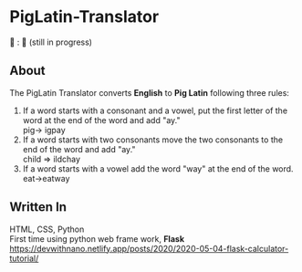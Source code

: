 # PigLatin-Translator
:pig: : :hammer: (still in progress)

## About  
The PigLatin Translator converts **English** to **Pig Latin** following three rules:
1. If a word starts with a consonant and a vowel, put the first letter of the word at the end of the word and add "ay." <br/>pig-> igpay
3. If a word starts with two consonants move the two consonants to the end of the word and add "ay." <br/>child => ildchay 
4. If a word starts with a vowel add the word "way" at the end of the word. <br/>eat->eatway

## Written In
HTML, CSS, Python </br>
First time using python web frame work, **Flask**
https://devwithnano.netlify.app/posts/2020/2020-05-04-flask-calculator-tutorial/
